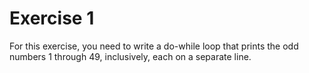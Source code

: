 # Exercise 1

For this exercise, you need to write a do-while loop that prints the odd numbers 1 through 49, inclusively, each on a separate line.